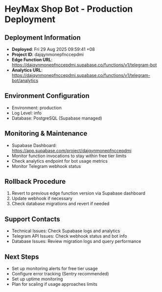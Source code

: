 # HeyMax Shop Bot - Production Deployment

## Deployment Information
- **Deployed**: Fri 29 Aug 2025 09:59:41 +08
- **Project ID**: dajqynmonepfnccepdmi
- **Edge Function URL**: https://dajqynmonepfnccepdmi.supabase.co/functions/v1/telegram-bot
- **Analytics URL**: https://dajqynmonepfnccepdmi.supabase.co/functions/v1/telegram-bot/analytics

## Environment Configuration
- Environment: production
- Log Level: info
- Database: PostgreSQL (Supabase managed)

## Monitoring & Maintenance
- Supabase Dashboard: https://app.supabase.com/project/dajqynmonepfnccepdmi
- Monitor function invocations to stay within free tier limits
- Check analytics endpoint for bot usage metrics
- Monitor Telegram webhook status

## Rollback Procedure
1. Revert to previous edge function version via Supabase dashboard
2. Update webhook if necessary
3. Check database migrations and revert if needed

## Support Contacts
- Technical Issues: Check Supabase logs and analytics
- Telegram API Issues: Check webhook status and bot info
- Database Issues: Review migration logs and query performance

## Next Steps
- Set up monitoring alerts for free tier usage
- Configure error tracking (Sentry recommended)
- Set up uptime monitoring
- Plan for scaling if usage approaches limits
